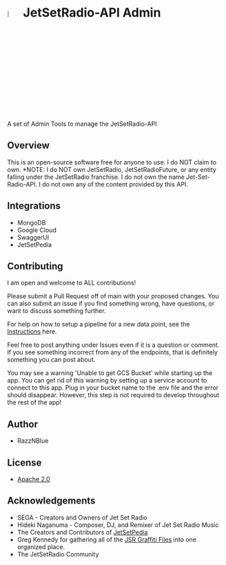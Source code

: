 
# <img src="https://storage.googleapis.com/jetsetradio-api-core/images/jsr-logo.png" width=6% />  JetSetRadio-API Admin

A set of Admin Tools to manage the JetSetRadio-API


## Overview
This is an open-source software free for anyone to use. I do NOT claim to own.
 *NOTE: I do NOT own JetSetRadio, JetSetRadioFuture, or any entity falling under the JetSetRadio franchise. I do not own the name Jet-Set-Radio-API. I do not own any of the content provided by this API.


## Integrations
 - MongoDB
 - Google Cloud
 - SwaggerUI
 - JetSetPedia


## Contributing
I am open and welcome to ALL contributions!

Please submit a Pull Request off of main with your proposed changes. 
You can also submit an issue if you find something wrong, have questions, or want to discuss something further.

For help on how to setup a pipeline for a new data point, see the [Instructions](./src/jobs/DataPoint.md) here.

Feel free to post anything under Issues even if it is a question or comment. If you see something incorrect from any of the endpoints, that is definitely something you can post about.

You may see a warning 'Unable to get GCS Bucket' while starting up the app. You can get rid of this warning by setting up a service account to connect to this app. Plug in your bucket name to the .env file and the error should disappear. However, this step is not required to develop throughout the rest of the app!

## Author
 - RazzNBlue


## License
 - [Apache 2.0](/LICENSE)


## Acknowledgements
 - SEGA - Creators and Owners of Jet Set Radio
 - Hideki Naganuma - Composer, DJ, and Remixer of Jet Set Radio Music
 - The Creators and Contributors of [JetSetPedia](https://jetsetradio.fandom.com/wiki/Main_Page)
 - Greg Kennedy for gathering all of the [JSR Graffiti Files](https://greg-kennedy.com/jsr/) into one organized place.
 - The JetSetRadio Community


